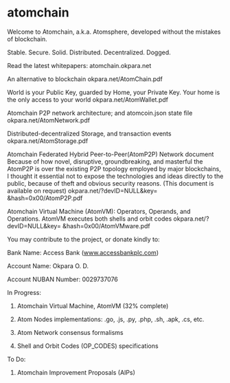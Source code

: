 # atomchain
Welcome to Atomchain, a.k.a. Atomsphere,
developed without the mistakes of blockchain.

Stable. Secure. Solid.
Distributed. Decentralized. Dogged.

Read the latest whitepapers:
atomchain.okpara.net

An alternative to blockchain
okpara.net/AtomChain.pdf

World is your Public Key, guarded by Home, your Private Key.
Your home is the only access to your world
okpara.net/AtomWallet.pdf

Atomchain P2P network architecture; and atomcoin.json state file
okpara.net/AtomNetwork.pdf

Distributed-decentralized Storage, and transaction events
okpara.net/AtomStorage.pdf

Atomchain Federated Hybrid Peer-to-Peer(AtomP2P) Network
document 
Because of how novel, disruptive, groundbreaking, 
and masterful the AtomP2P is over the existing P2P topology employed by major blockchains, 
I thought it essential not to expose the technologies and ideas directly to the public, 
because of theft and obvious security reasons.
(This document is available on request)
okpara.net/?devID=NULL&key= &hash=0x00/AtomP2P.pdf


Atomchain Virtual Machine (AtomVM): Operators, Operands, and Operations.
AtomVM executes both shells and orbit codes
okpara.net/?devID=NULL&key= &hash=0x00/AtomVMware.pdf

You may contribute to the project, or donate kindly to: 

Bank Name: Access Bank (www.accessbankplc.com)

Account Name: Okpara O. D.

Account NUBAN Number: 0029737076

In Progress:

1. Atomchain Virtual Machine, AtomVM (32% complete)

2. Atom Nodes implementations: .go, .js, .py, .php, .sh, .apk, .cs, etc.

3. Atom Network consensus formalisms

4. Shell and Orbit Codes (OP_CODES) specifications

To Do:

1. Atomchain Improvement Proposals (AIPs)
